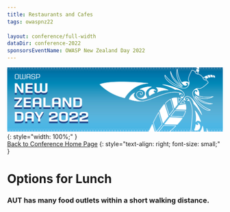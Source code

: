```yaml
---
title: Restaurants and Cafes
tags: owaspnz22

layout: conference/full-width
dataDir: conference-2022
sponsorsEventName: OWASP New Zealand Day 2022
---
```



[![Web Banner](/assets/images/2022_Banner_Graphic.jpg)](/conference/){: style="width: 100%;" }   
[Back to Conference Home Page](index.md)
{: style="text-align: right; font-size: small;" }

# Options for Lunch

### AUT has many food outlets within a short walking distance.



